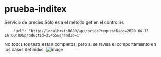 # prueba-inditex
Servicio de precios
Sólo está el método get en el controller. 
```
	"url": "http://localhost:8080/api/price?requestDate=2020-06-15 16:00:00&productId=35455&brandId=1"
```
No todos los tests están completos, pero si se revisa el comportamiento en los casos definidos.
![image](https://github.com/user-attachments/assets/daf17c72-a8c8-4a75-828f-79c5963ded24)

